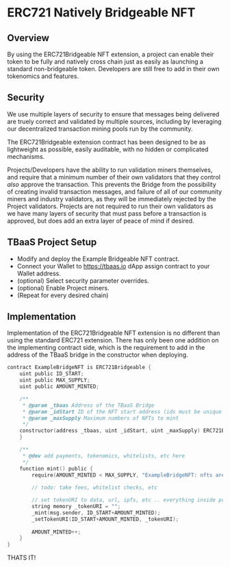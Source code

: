 # ERC721 Natively Bridgeable NFT


## Overview

By using the ERC721Bridgeable NFT extension, a project can enable their token to be fully and natively cross chain just as easily as launching a standard non-bridgeable token. Developers are still free to add in their own tokenomics and features. 


## Security

We use multiple layers of security to ensure that messages being delivered are truely correct and validated by multiple sources, including by leveraging our decentralized transaction mining pools run by the community. 

The ERC721Bridgeable extension contract has been designed to be as lightweight as possible, easily auditable, with no hidden or complicated mechanisms. 

Projects/Developers have the ability to run validation miners themselves, and require that a minimum number of their own validators that they control _also_ approve the transaction. This prevents the Bridge from the possibility of creating invalid transaction messages, and failure of all of our community miners and industry validators, as they will be immediately rejected by the Project validators. Projects are not required to run their own validators as we have many layers of security that must pass before a transaction is approved, but does add an extra layer of peace of mind if desired.


## TBaaS Project Setup
- Modify and deploy the Example Bridgeable NFT contract.
- Connect your Wallet to https://tbaas.io dApp assign contract to your Wallet address.
- (optional) Select security parameter overrides.
- (optional) Enable Project miners.
- (Repeat for every desired chain)


## Implementation

Implementation of the ERC721Bridgeable NFT extension is no different than using the standard ERC721 extension. There has only been one addition on the implementing contract side, which is the requirement to add in the address of the TBaaS bridge in the constructor when deploying.

```c
contract ExampleBridgeNFT is ERC721Bridgeable {
    uint public ID_START;
    uint public MAX_SUPPLY;
    uint public AMOUNT_MINTED;

    /**
     * @param _tbaas Address of the TBaaS Bridge
     * @param _idStart ID of the NFT start address (ids must be unique between all of the chains)
     * @param _maxSupply Maximum numbers of NFTs to mint
     */
    constructor(address _tbaas, uint _idStart, uint _maxSupply) ERC721Bridgeable("Examble ERC721 Bridgeable NFT", "bNFT", _tbaas) {
    }

    /**
     * @dev add payments, tokenomics, whitelists, etc here
     */
    function mint() public {
        require(AMOUNT_MINTED < MAX_SUPPLY, "ExampleBridgeNFT: nfts are minted out!");
        
        // todo: take fees, whitelist checks, etc

        // set tokenURI to data, url, ipfs, etc .. everything inside preserves across chains
        string memory _tokenURI = "";
        _mint(msg.sender, ID_START+AMOUNT_MINTED);
        _setTokenURI(ID_START+AMOUNT_MINTED, _tokenURI);
        
        AMOUNT_MINTED++;
    }
}
```

THATS IT!
